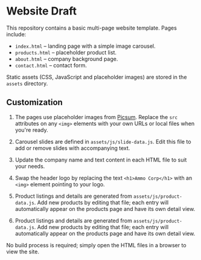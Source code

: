 # Website Draft

This repository contains a basic multi-page website template. Pages include:

- `index.html` – landing page with a simple image carousel.
- `products.html` – placeholder product list.
- `about.html` – company background page.
- `contact.html` – contact form.

Static assets (CSS, JavaScript and placeholder images) are stored in the `assets` directory.

## Customization


1. The pages use placeholder images from [Picsum](https://picsum.photos).
   Replace the `src` attributes on any `<img>` elements with your own URLs or
   local files when you're ready.

2. Carousel slides are defined in `assets/js/slide-data.js`.
   Edit this file to add or remove slides with accompanying text.

3. Update the company name and text content in each HTML file to suit your needs.
4. Swap the header logo by replacing the text `<h1>Ammo Corp</h1>` with an `<img>` element pointing to your logo.

5. Product listings and details are generated from `assets/js/product-data.js`.
   Add new products by editing that file; each entry will automatically appear
   on the products page and have its own detail view.

4. Product listings and details are generated from `assets/js/product-data.js`.
   Add new products by editing that file; each entry will automatically appear
   on the products page and have its own detail view.

No build process is required; simply open the HTML files in a browser to view the site.

